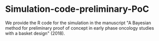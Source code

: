 # Simulation-code-preliminary-PoC

We provide the R code for the simulation in the manuscript "A Bayesian method for preliminary proof of concept in early phase oncology studies with a basket design" (2018).
